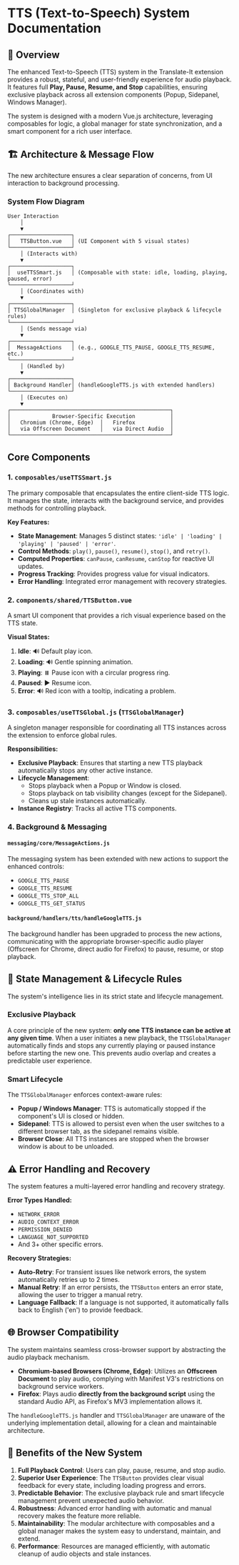 # TTS (Text-to-Speech) System Documentation

## 🎯 Overview

The enhanced Text-to-Speech (TTS) system in the Translate-It extension provides a robust, stateful, and user-friendly experience for audio playback. It features full **Play, Pause, Resume, and Stop** capabilities, ensuring exclusive playback across all extension components (Popup, Sidepanel, Windows Manager).

The system is designed with a modern Vue.js architecture, leveraging composables for logic, a global manager for state synchronization, and a smart component for a rich user interface.

## 🏗️ Architecture & Message Flow

The new architecture ensures a clear separation of concerns, from UI interaction to background processing.

### System Flow Diagram

```
User Interaction
    │
    ▼
┌───────────────────┐
│   TTSButton.vue   │ (UI Component with 5 visual states)
└───────────────────┘
    │ (Interacts with)
    ▼
┌───────────────────┐
│  useTTSSmart.js   │ (Composable with state: idle, loading, playing, paused, error)
└───────────────────┘
    │ (Coordinates with)
    ▼
┌───────────────────┐
│ TTSGlobalManager  │ (Singleton for exclusive playback & lifecycle rules)
└───────────────────┘
    │ (Sends message via)
    ▼
┌───────────────────┐
│  MessageActions   │ (e.g., GOOGLE_TTS_PAUSE, GOOGLE_TTS_RESUME, etc.)
└───────────────────┘
    │ (Handled by)
    ▼
┌───────────────────┐
│ Background Handler│ (handleGoogleTTS.js with extended handlers)
└───────────────────┘
    │ (Executes on)
    ▼
┌──────────────────────────────────────────────────┐
│             Browser-Specific Execution           │
│   Chromium (Chrome, Edge)  │   Firefox           │
│   via Offscreen Document   │   via Direct Audio  │
└──────────────────────────────────────────────────┘
```

## Core Components

### 1. `composables/useTTSSmart.js`
The primary composable that encapsulates the entire client-side TTS logic. It manages the state, interacts with the background service, and provides methods for controlling playback.

**Key Features:**
- **State Management**: Manages 5 distinct states: `'idle' | 'loading' | 'playing' | 'paused' | 'error'`.
- **Control Methods**: `play()`, `pause()`, `resume()`, `stop()`, and `retry()`.
- **Computed Properties**: `canPause`, `canResume`, `canStop` for reactive UI updates.
- **Progress Tracking**: Provides progress value for visual indicators.
- **Error Handling**: Integrated error management with recovery strategies.

### 2. `components/shared/TTSButton.vue`
A smart UI component that provides a rich visual experience based on the TTS state.

**Visual States:**
1.  **Idle**: 🔊 Default play icon.
2.  **Loading**: 🔊 Gentle spinning animation.
3.  **Playing**: ⏸️ Pause icon with a circular progress ring.
4.  **Paused**: ▶️ Resume icon.
5.  **Error**: 🔊 Red icon with a tooltip, indicating a problem.

### 3. `composables/useTTSGlobal.js` (`TTSGlobalManager`)
A singleton manager responsible for coordinating all TTS instances across the extension to enforce global rules.

**Responsibilities:**
- **Exclusive Playback**: Ensures that starting a new TTS playback automatically stops any other active instance.
- **Lifecycle Management**:
    - Stops playback when a Popup or Window is closed.
    - Stops playback on tab visibility changes (except for the Sidepanel).
    - Cleans up stale instances automatically.
- **Instance Registry**: Tracks all active TTS components.

### 4. Background & Messaging

#### `messaging/core/MessageActions.js`
The messaging system has been extended with new actions to support the enhanced controls:
- `GOOGLE_TTS_PAUSE`
- `GOOGLE_TTS_RESUME`
- `GOOGLE_TTS_STOP_ALL`
- `GOOGLE_TTS_GET_STATUS`

#### `background/handlers/tts/handleGoogleTTS.js`
The background handler has been upgraded to process the new actions, communicating with the appropriate browser-specific audio player (Offscreen for Chrome, direct audio for Firefox) to pause, resume, or stop playback.

## 🔄 State Management & Lifecycle Rules

The system's intelligence lies in its strict state and lifecycle management.

### Exclusive Playback
A core principle of the new system: **only one TTS instance can be active at any given time**. When a user initiates a new playback, the `TTSGlobalManager` automatically finds and stops any currently playing or paused instance before starting the new one. This prevents audio overlap and creates a predictable user experience.

### Smart Lifecycle
The `TTSGlobalManager` enforces context-aware rules:
- **Popup / Windows Manager**: TTS is automatically stopped if the component's UI is closed or hidden.
- **Sidepanel**: TTS is allowed to persist even when the user switches to a different browser tab, as the sidepanel remains visible.
- **Browser Close**: All TTS instances are stopped when the browser window is about to be unloaded.

## ⚠️ Error Handling and Recovery

The system features a multi-layered error handling and recovery strategy.

**Error Types Handled:**
- `NETWORK_ERROR`
- `AUDIO_CONTEXT_ERROR`
- `PERMISSION_DENIED`
- `LANGUAGE_NOT_SUPPORTED`
- And 3+ other specific errors.

**Recovery Strategies:**
- **Auto-Retry**: For transient issues like network errors, the system automatically retries up to 2 times.
- **Manual Retry**: If an error persists, the `TTSButton` enters an error state, allowing the user to trigger a manual retry.
- **Language Fallback**: If a language is not supported, it automatically falls back to English ('en') to provide feedback.

## 🌐 Browser Compatibility

The system maintains seamless cross-browser support by abstracting the audio playback mechanism.
- **Chromium-based Browsers (Chrome, Edge)**: Utilizes an **Offscreen Document** to play audio, complying with Manifest V3's restrictions on background service workers.
- **Firefox**: Plays audio **directly from the background script** using the standard Audio API, as Firefox's MV3 implementation allows it.

The `handleGoogleTTS.js` handler and `TTSGlobalManager` are unaware of the underlying implementation detail, allowing for a clean and maintainable architecture.

## 🎉 Benefits of the New System

1.  **Full Playback Control**: Users can play, pause, resume, and stop audio.
2.  **Superior User Experience**: The `TTSButton` provides clear visual feedback for every state, including loading progress and errors.
3.  **Predictable Behavior**: The exclusive playback rule and smart lifecycle management prevent unexpected audio behavior.
4.  **Robustness**: Advanced error handling with automatic and manual recovery makes the feature more reliable.
5.  **Maintainability**: The modular architecture with composables and a global manager makes the system easy to understand, maintain, and extend.
6.  **Performance**: Resources are managed efficiently, with automatic cleanup of audio objects and stale instances.
